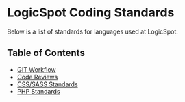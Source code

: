 # LogicSpot Coding Standards

Below is a list of standards for languages used at LogicSpot.

## Table of Contents

   - [GIT Workflow](git/readme.md)
   - [Code Reviews](reviews/readme.md)
   - [CSS/SASS Standards](css/readme.md)
   - [PHP Standards](php/readme.md)
